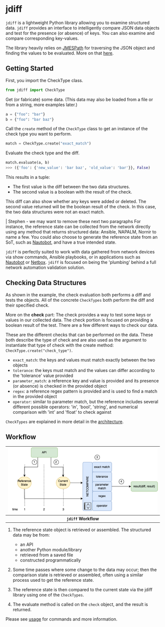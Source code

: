 # jdiff

`jdiff` is a lightweight Python library allowing you to examine structured data. `jdiff` provides an interface to intelligently compare JSON data objects and test for the presence (or absence) of keys. You can also examine and compare corresponding key-values.

The library heavily relies on [JMESPath](https://jmespath.org/) for traversing the JSON object and finding the values to be evaluated. More on that [here](#customized-jmespath).

## Getting Started


First, you import the CheckType class.

```python
from jdiff import CheckType
```

Get (or fabricate) some data. (This data may also be loaded from a file or from a string, more examples later.)

```python
a = {"foo": "bar"}
b = {"foo": "bar baz"}
```

Call the `create` method of the `CheckType` class to get an instance of the check type you want to perform.

```python
match = CheckType.create("exact_match")
```

Evaluate the check type and the diff.
```python
match.evaluate(a, b)
>>> ({'foo': {'new_value': 'bar baz', 'old_value': 'bar'}}, False)
```

This results in a tuple:
- The first value is the diff between the two data structures.
- The second value is a boolean with the result of the check.

This diff can also show whether any keys were added or deleted. 
The second value returned will be the boolean result of the check. In this case, the two data structures were not an exact match.

| Stephen - we may want to remove these next two paragraphs
For instance, the reference state can be collected from the network directly using any method that returns structured data: Ansible, NAPALM, Nornir to name a few. You could also choose to generate the reference state from an SoT, such as [Nautobot](https://github.com/nautobot/nautobot/), and have a true intended state.

`jdiff` is perfectly suited to work with data gathered from network devices via show commands, Ansible playbooks, or in applications such as [Nautobot](https://github.com/nautobot/nautobot/) or [Netbox](https://github.com/netbox-community/netbox). `jdiff` is focused on being the 'plumbing' behind a full network automation validation solution.

## Checking Data Structures

As shown in the example, the check evaluation both performs a diff and tests the objects. All of the concrete `CheckTypes` both perform the diff and their specified check.

More on the **check** part: The check provides a way to test some keys or values in our collected data. The check portion is focused on providing a boolean result of the test. There are a few different ways to check our data. 

These are the different checks that can be performed on the data. These both describe the type of check and are also used as the argument to instantiate that type of check with the create method: `CheckType.create("check_type")`.

- `exact_match`: the keys and values must match exactly between the two objects
- `tolerance`: the keys must match and the values can differ according to the 'tolerance' value provided
- `parameter_match`: a reference key and value is provided and its presence (or absence) is checked in the provided object
- `regex`: a reference regex pattern is provided and is used to find a match in the provided object
- `operator`: similar to parameter match, but the reference includes several different possible operators: 'in', 'bool', 'string', and numerical comparison with 'int' and 'float' to check against

`CheckTypes` are explained in more detail in the [architecture](architecture.md).


## Workflow

| ![jdiff Workflow](./images/jdiff-workflow.png) |
|:---:|
| **`jdiff` Workflow** |


1. The reference state object is retrieved or assembled. The structured data may be from:

    - an API
    - another Python module/library
    - retrieved from a saved file
    - constructed programmatically

2. Some time passes where some change to the data may occur; then the comparison state is retrieved or assembled, often using a similar process used to get the reference state.
3. The reference state is then compared to the current state via the jdiff library using one of the `CheckTypes`.
4. The evaluate method is called on the `check` object, and the result is returned.

Please see [usage](usage.md) for commands and more information.
